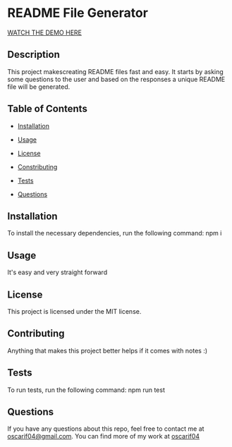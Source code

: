 
  # README File Generator

  [WATCH THE DEMO HERE](https://youtu.be/x8yx1_Uzc_E)

  ## Description

  This project makescreating README files fast and easy. It starts by asking some questions to the user and based on the responses a unique README file will be generated.

  ## Table of Contents

  * [Installation](#dependencies)

  * [Usage](#usage)

  * [License](#license)

  * [Constributing](#contribution)

  * [Tests](#tests)

  * [Questions](#questions)

  ## Installation

  To install the necessary dependencies, run the following command:
  npm i

  ## Usage 

  It's easy and very straight forward

  ## License

  This project is licensed under the MIT license.

  ## Contributing

  Anything that makes this project better helps if it comes with notes :)

  ## Tests

  To run tests, run the following command:
  npm run test

  ## Questions

  If you have any questions about this repo, feel free to contact me at oscarif04@gmail.com. You can find more of my work at [oscarif04](github.com/oscarif04)

